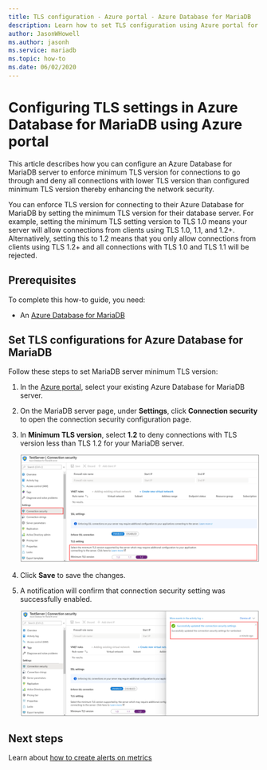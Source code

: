 ```yaml
---
title: TLS configuration - Azure portal - Azure Database for MariaDB
description: Learn how to set TLS configuration using Azure portal for your Azure Database for MariaDB 
author: JasonWHowell
ms.author: jasonh
ms.service: mariadb
ms.topic: how-to
ms.date: 06/02/2020
---
```


# Configuring TLS settings in Azure Database for MariaDB using Azure portal

This article describes how you can configure an Azure Database for MariaDB server to enforce minimum TLS version for connections to go through and deny all connections with lower TLS version than configured minimum TLS version thereby enhancing the network security.

You can enforce TLS version for connecting to their Azure Database for MariaDB by setting the minimum TLS version for their database server. For example, setting the minimum TLS setting version to TLS 1.0 means your server will allow connections from clients using TLS 1.0, 1.1, and 1.2+. Alternatively, setting this to 1.2 means that you only allow connections from clients using TLS 1.2+ and all connections with TLS 1.0 and TLS 1.1 will be rejected.

## Prerequisites

To complete this how-to guide, you need:

* An [Azure Database for MariaDB](quickstart-create-mariaDB-server-database-using-azure-portal.md)

## Set TLS configurations for Azure Database for MariaDB

Follow these steps to set MariaDB server minimum TLS version:

1. In the [Azure portal](https://portal.azure.com/), select your existing Azure Database for MariaDB server.

1. On the MariaDB server page, under **Settings**, click **Connection security** to open the connection security configuration page.

1. In **Minimum TLS version**, select **1.2** to deny connections with TLS version less than TLS 1.2 for your MariaDB server.

    ![Azure Database for MariaDB TLS configuration](./media/howto-tls-configurations/tls-configurations.png)

1. Click **Save** to save the changes.

1. A notification will confirm that connection security setting was successfully enabled.

    ![Azure Database for MariaDB TLS configuration success](./media/howto-tls-configurations/tls-configurations-success.png)

## Next steps

Learn about [how to create alerts on metrics](howto-alert-metric.md)